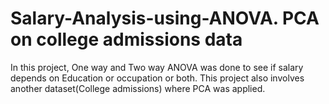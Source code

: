 # Salary-Analysis-using-ANOVA. PCA on college admissions data
In this project, One way and Two way ANOVA was done to see if salary depends on Education or occupation or both. This project also involves another dataset(College admissions) where PCA was applied.

